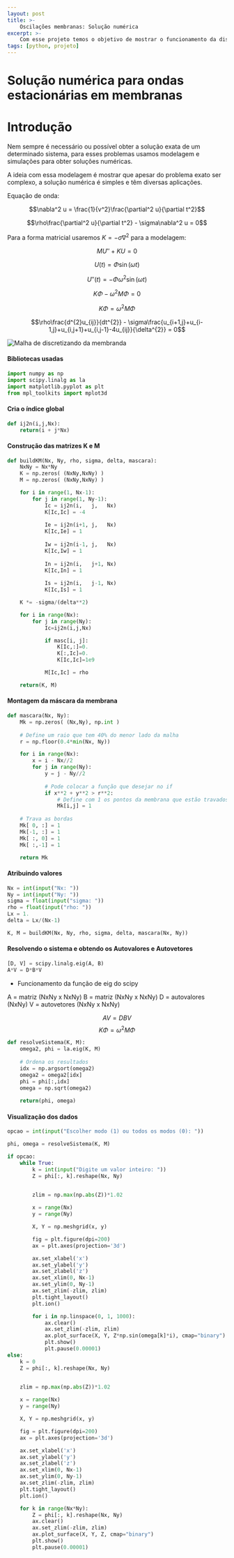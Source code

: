 ```yaml
---
layout: post
title: >-
    Oscilações membranas: Solução numérica
excerpt: >-
    Com esse projeto temos o objetivo de mostrar o funcionamento da discretização finita para uma EDP parabólica e homogênea
tags: [python, projeto]
---
```


# Solução numérica para ondas estacionárias em membranas

# Introdução

Nem sempre é necessário ou possível obter a solução exata de um determinado sistema, para esses problemas usamos modelagem e simulações para obter soluções numéricas.

A ideia com essa modelagem é mostrar que apesar do problema exato ser complexo, a solução numérica é simples e têm diversas aplicações.

Equação de onda:

$$\nabla^2 u = \frac{1}{v^2}\frac{\partial^2 u}{\partial t^2}$$

$$\rho\frac{\partial^2 u}{\partial t^2} - \sigma\nabla^2 u = 0$$

Para a forma matricial usaremos $K = - \sigma\nabla^2$ para a modelagem:

$$MU''+KU = 0$$

$$U(t) = \Phi\sin{(\omega t)}$$

$$U''(t) = -\Phi\omega^2\sin{(\omega t)}$$

$$K\Phi - \omega^{2}M\Phi = 0$$

$$K\Phi = \omega^{2}M\Phi$$

$$\rho\frac{d^{2}u_{ij}}{dt^{2}} - \sigma\frac{u_{i+1,j}+u_{i-1,j}+u_{i,j+1}+u_{i,j-1}-4u_{ij}}{\delta^{2}} = 0$$

![Malha de discretizando da membranda](/img/projeto-membranas-2019/malha.png)

#### Bibliotecas usadas
~~~python
import numpy as np
import scipy.linalg as la
import matplotlib.pyplot as plt
from mpl_toolkits import mplot3d
~~~

#### Cria o índice global
~~~python
def ij2n(i,j,Nx):
    return(i + j*Nx)
~~~

#### Construção das matrizes K e M
~~~python
def buildKM(Nx, Ny, rho, sigma, delta, mascara):
    NxNy = Nx*Ny
    K = np.zeros( (NxNy,NxNy) )
    M = np.zeros( (NxNy,NxNy) )

    for i in range(1, Nx-1):
        for j in range(1, Ny-1):
            Ic = ij2n(i,   j,   Nx)
            K[Ic,Ic] = -4
            
            Ie = ij2n(i+1, j,   Nx)
            K[Ic,Ie] = 1
            
            Iw = ij2n(i-1, j,   Nx)
            K[Ic,Iw] = 1
            
            In = ij2n(i,   j+1, Nx)
            K[Ic,In] = 1
            
            Is = ij2n(i,   j-1, Nx)
            K[Ic,Is] = 1

    K *= -sigma/(delta**2)

    for i in range(Nx):
        for j in range(Ny):
            Ic=ij2n(i,j,Nx)

            if masc[i, j]:
                K[Ic,:]=0.
                K[:,Ic]=0.
                K[Ic,Ic]=1e9

            M[Ic,Ic] = rho

    return(K, M)
~~~
#### Montagem da máscara da membrana
~~~python
def mascara(Nx, Ny):
    Mk = np.zeros( (Nx,Ny), np.int )
    
    # Define um raio que tem 40% do menor lado da malha
    r = np.floor(0.4*min(Nx, Ny))

    for i in range(Nx):
        x = i - Nx//2
        for j in range(Ny):
            y = j - Ny//2
            
            # Pode colocar a função que desejar no if
            if x**2 + y**2 > r**2:
                # Define com 1 os pontos da membrana que estão travados
                Mk[i,j] = 1
    
    # Trava as bordas
    Mk[ 0, :] = 1
    Mk[-1, :] = 1
    Mk[ :, 0] = 1
    Mk[ :,-1] = 1

    return Mk
~~~
#### Atribuindo valores
~~~python
Nx = int(input("Nx: "))
Ny = int(input("Ny: "))
sigma = float(input("sigma: "))
rho = float(input("rho: "))
Lx = 1.
delta = Lx/(Nx-1)

K, M = buildKM(Nx, Ny, rho, sigma, delta, mascara(Nx, Ny))
~~~
#### Resolvendo o sistema e obtendo os Autovalores e Autovetores

~~~python
[D, V] = scipy.linalg.eig(A, B)
A*V = D*B*V
~~~
- Funcionamento da função de eig do scipy

A = matriz (NxNy x NxNy)
B = matriz (NxNy x NxNy)
D = autovalores (NxNy)
V = autovetores (NxNy x NxNy)

$$AV = DBV$$
$$K\Phi = \omega^{2}M\Phi$$

~~~python
def resolveSistema(K, M):
    omega2, phi = la.eig(K, M)
    
    # Ordena os resultados
    idx = np.argsort(omega2)
    omega2 = omega2[idx]
    phi = phi[:,idx]
    omega = np.sqrt(omega2)
    
    return(phi, omega)
~~~
#### Visualização dos dados
~~~python
opcao = int(input("Escolher modo (1) ou todos os modos (0): "))

phi, omega = resolveSistema(K, M)

if opcao:
    while True:
        k = int(input("Digite um valor inteiro: "))
        Z = phi[:, k].reshape(Nx, Ny)
        

        zlim = np.max(np.abs(Z))*1.02

        x = range(Nx)
        y = range(Ny)

        X, Y = np.meshgrid(x, y)

        fig = plt.figure(dpi=200)
        ax = plt.axes(projection='3d')

        ax.set_xlabel('x')
        ax.set_ylabel('y')
        ax.set_zlabel('z')
        ax.set_xlim(0, Nx-1)
        ax.set_ylim(0, Ny-1)
        ax.set_zlim(-zlim, zlim)
        plt.tight_layout()
        plt.ion()

        for i in np.linspace(0, 1, 1000):
            ax.clear()
            ax.set_zlim(-zlim, zlim)
            ax.plot_surface(X, Y, Z*np.sin(omega[k]*i), cmap="binary")
            plt.show()
            plt.pause(0.00001)
else:
    k = 0
    Z = phi[:, k].reshape(Nx, Ny)
    

    zlim = np.max(np.abs(Z))*1.02

    x = range(Nx)
    y = range(Ny)

    X, Y = np.meshgrid(x, y)

    fig = plt.figure(dpi=200)
    ax = plt.axes(projection='3d')

    ax.set_xlabel('x')
    ax.set_ylabel('y')
    ax.set_zlabel('z')
    ax.set_xlim(0, Nx-1)
    ax.set_ylim(0, Ny-1)
    ax.set_zlim(-zlim, zlim)
    plt.tight_layout()
    plt.ion()

    for k in range(Nx*Ny):
        Z = phi[:, k].reshape(Nx, Ny)
        ax.clear()
        ax.set_zlim(-zlim, zlim)
        ax.plot_surface(X, Y, Z, cmap="binary")
        plt.show()
        plt.pause(0.00001)
~~~
